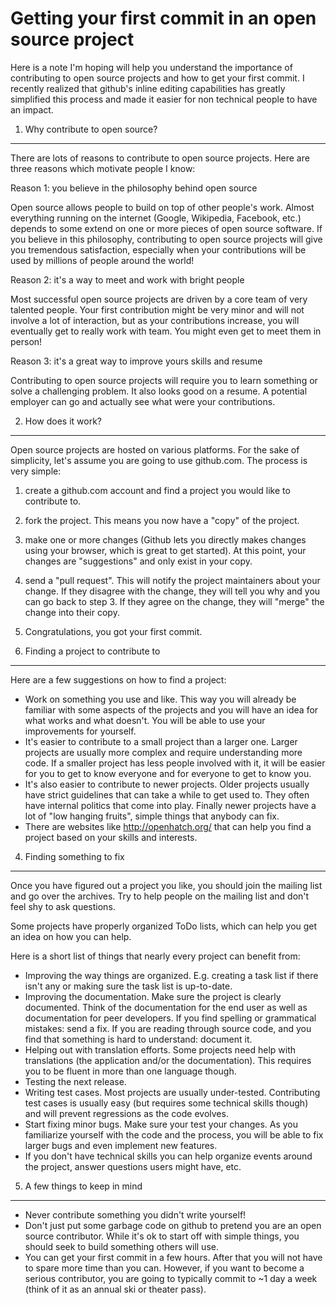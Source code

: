 Getting your first commit in an open source project
===================================================

Here is a note I'm hoping will help you understand the importance of
contributing to open source projects and how to get your first commit.
I recently realized that github's inline editing capabilities has
greatly simplified this process and made it easier for non technical
people to have an impact.

1. Why contribute to open source?
---------------------------------

There are lots of reasons to contribute to open source projects. Here are three
reasons which motivate people I know:

Reason 1: you believe in the philosophy behind open source  

Open source allows people to build on top of other people's work. Almost
everything running on the internet (Google, Wikipedia, Facebook, etc.) depends
to some extend on one or more pieces of open source software. If you believe in
this philosophy, contributing to open source projects will give you tremendous
satisfaction, especially when your contributions will be used by millions of
people around the world!  

  

Reason 2: it's a way to meet and work with bright people  

Most successful open source projects are driven by a core team of very talented
people. Your first contribution might be very minor and will not involve a lot
of interaction, but as your contributions increase, you will eventually get to
really work with team. You might even get to meet them in person!  

  

Reason 3: it's a great way to improve yours skills and resume  

Contributing to open source projects will require you to learn something or solve
a challenging problem. It also looks good on a resume. A potential employer can
go and actually see what were your contributions.  

  

2. How does it work?
--------------------

Open source projects are hosted on various platforms. For the sake of simplicity,
let's assume you are going to use github.com. The process is very simple:

1. create a github.com account and find a project you would like to contribute to.
2. fork the project. This means you now have a "copy" of the project.
3. make one or more changes (Github lets you directly makes changes using your browser, which is great to get started). At this point, your changes are "suggestions" and only exist in your copy.
4. send a "pull request". This will notify the project maintainers about your change. If they disagree with the change, they will tell you why and you can go back to step 3. If they agree on the change, they will "merge" the change into their copy.
5. Congratulations, you got your first commit.


3. Finding a project to contribute to
-------------------------------------

Here are a few suggestions on how to find a project:

*  Work on something you use and like. This way you will already be familiar with some aspects of the projects and you will have an idea for what works and what doesn't. You will be able to use your improvements for yourself.
*  It's easier to contribute to a small project than a larger one. Larger projects are usually more complex and require understanding more code. If a smaller project has less people involved with it, it will be easier for you to get to know everyone and for everyone to get to know you.
*  It's also easier to contribute to newer projects. Older projects usually have strict guidelines that can take a while to get used to. They often have internal politics that come into play. Finally newer projects have a lot of "low hanging fruits", simple things that anybody can fix.
*  There are websites like http://openhatch.org/ that can help you find a project based on your skills and interests.

4. Finding something to fix
---------------------------

Once you have figured out a project you like, you should join the mailing list
and go over the archives. Try to help people on the mailing list and don't feel
shy to ask questions.

Some projects have properly organized ToDo lists, which can help you get an idea on how you can help.

Here is a short list of things that nearly every project can benefit from:

* Improving the way things are organized. E.g. creating a task list if there isn't any or making sure the task list is up-to-date.
* Improving the documentation. Make sure the project is clearly documented. Think of the documentation for the end user as well as documentation for peer developers. If you find spelling or grammatical mistakes: send a fix. If you are reading through source code, and you find that something is hard to understand: document it.
* Helping out with translation efforts. Some projects need help with translations (the application and/or the documentation). This requires you to be fluent in more than one language though.
* Testing the next release.
* Writing test cases. Most projects are usually under-tested. Contributing test cases is usually easy (but requires some technical skills though) and will prevent regressions as the code evolves.
* Start fixing minor bugs. Make sure your test your changes. As you familiarize yourself with the code and the process, you will be able to fix larger bugs and even implement new features.
* If you don't have technical skills you can help organize events around the project, answer questions users might have, etc.

5. A few things to keep in mind
-------------------------------

* Never contribute something you didn't write yourself!
* Don't just put some garbage code on github to pretend you are an open source contributor. While it's ok to start off with simple things, you should seek to build something others will use.
* You can get your first commit in a few hours. After that you will not have to spare more time than you can. However, if you want to become a serious contributor, you are going to typically commit to ~1 day a week (think of it as an annual ski or theater pass).


